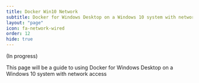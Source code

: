 ```yaml
---
title: Docker Win10 Network
subtitle: Docker for Windows Desktop on a Windows 10 system with network access
layout: "page"
icon: fa-network-wired
order: 12
hide: true
---
```


(In progress)

This page will be a guide to using Docker for Windows Desktop on a Windows 10 system with network access
